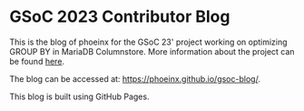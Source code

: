 # GSoC 2023 Contributor Blog 

This is the blog of phoeinx for the GSoC 23' project working on optimizing GROUP BY in MariaDB Columnstore. More information about the project can be found [here](https://summerofcode.withgoogle.com/programs/2023/projects/IxEtmCln).

The blog can be accessed at: https://phoeinx.github.io/gsoc-blog/.

This blog is built using GitHub Pages.
